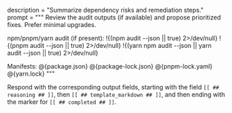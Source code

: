 description = "Summarize dependency risks and remediation steps."
prompt = """
Review the audit outputs (if available) and propose prioritized fixes. Prefer minimal upgrades.


npm/pnpm/yarn audit (if present):
!{(npm audit --json || true) 2>/dev/null}
!{(pnpm audit --json || true) 2>/dev/null}
!{(yarn npm audit --json || yarn audit --json || true) 2>/dev/null}


Manifests:
@{package.json}
@{package-lock.json}
@{pnpm-lock.yaml}
@{yarn.lock}
"""

Respond with the corresponding output fields, starting with the field `[[ ## reasoning ## ]]`, then `[[ ## template_markdown ## ]]`, and then ending with the marker for `[[ ## completed ## ]]`.
